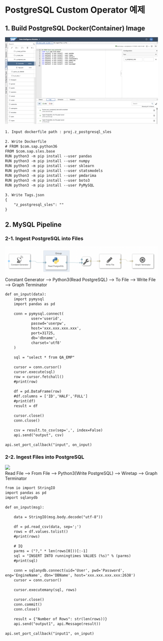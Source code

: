 # PostgreSQL Custom Operator 예제

## 1. Build PostgreSQL Docker(Container) Image

![](Images/dockerfile_postgresql.png)<br>

    1. Input dockerfile path : proj.z_postgresql_sles
    
    2. Write Dockerfile
    # FROM $com.sap.python36
    FROM $com.sap.sles.base
    RUN python3 -m pip install --user pandas
    RUN python3 -m pip install --user numpy
    RUN python3 -m pip install --user sklearn
    RUN python3 -m pip install --user statsmodels
    RUN python3 -m pip install --user pmdarima
    RUN python3 -m pip install --user boto3
    RUN python3 -m pip install --user PyMySQL

    3. Write Tags.json
    {
        "z_postgresql_sles": ""
    }

## 2. MySQL Pipeline
### 2-1. Ingest PostgreSQL into Files
![](Images/pipeline_readPostgreSQL.png)<br>
Constant Generator --> Python3(Read PostgreSQL) --> To File --> Write File --> Graph Terminator<br>

    def on_input(data):
        import pymysql
        import pandas as pd

        conn = pymysql.connect(
                user='userid', 
                passwd='userpw', 
                host='xxx.xxx.xxx.xxx', 
                port=31725, 
                db='dbname',
                charset='utf8'
        )

        sql = "select * from QA_EMP"

        cursor = conn.cursor()
        cursor.execute(sql)
        row = cursor.fetchall()
        #print(row)

        df = pd.DataFrame(row)
        #df.columns = ['ID','HALF','FULL']
        #print(df)
        result = df

        cursor.close()
        conn.close()

        csv = result.to_csv(sep=',', index=False)
        api.send("output", csv)

    api.set_port_callback("input", on_input)

### 2-2. Ingest Files into PostgreSQL
![](Images/pipeline_writePostgreSQL.png)<br>
Read File --> From File --> Python3(Write PostgreSQL) --> Wiretap --> Graph Terminator

    from io import StringIO
    import pandas as pd
    import sqlanydb

    def on_input(msg):

        data = StringIO(msg.body.decode("utf-8"))

        df = pd.read_csv(data, sep=';')
        rows = df.values.tolist()
        #print(rows)

        # IQ
        parms = ("?," * len(rows[0]))[:-1]
        sql = "INSERT INTO runningtimes VALUES (%s)" % (parms)
        #print(sql)

        conn = sqlanydb.connect(uid='User', pwd='Password', eng='EngineName', dbn='DBName', host='xxx.xxx.xxx.xxx:2638')
        cursor = conn.cursor()

        cursor.executemany(sql, rows)

        cursor.close()
        conn.commit()
        conn.close()

        result = {"Number of Rows": str(len(rows))}
        api.send("output1", api.Message(result))

    api.set_port_callback("input1", on_input)

